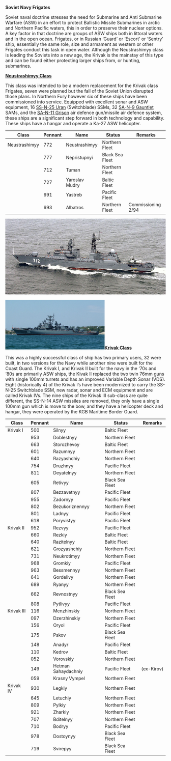 **Soviet Navy Frigates**

Soviet naval doctrine stresses the need for Submarine and Anti Submarine
Warfare (ASW) in an effort to protect Ballistic Missile Submarines in
arctic and Northern Pacific waters, this in order to preserve their
nuclear options. A key factor in that doctrine are groups of ASW ships
both in littoral waters and in the open ocean. Frigates, or in Russian
‘Guard’ or ‘Escort’ or ‘Sentry’ ship, essentially the same role, size
and armament as western or other Frigates conduct this task in open
water. Although the Neustrashimyy class is leading the Soviets into a
new age, the Krivak is the mainstay of this type and can be found either
protecting larger ships from, or hunting, submarines.

[**Neustrashimyy
Class**](https://www.naval-technology.com/projects/neustrashimy/)

This class was intended to be a modern replacement for the Krivak class
Frigates, seven were planned but the fall of the Soviet Union disrupted
those plans. In Northern Fury however six of these ships have been
commissioned into service. Equipped with excellent sonar and ASW
equipment, 16 [SS-N-25 Uran](https://en.wikipedia.org/wiki/Kh-35)
(Switchblade) SSMs, 32 [SA-N-9
Gauntlet](https://en.wikipedia.org/wiki/Tor_missile_system) SAMs, and
the [SA-N-11 Grison](https://en.wikipedia.org/wiki/Kashtan_CIWS) air
defence gun/missile air defence system, these ships are a significant
step forward in both technology and capability. These ships have a
hangar and operate a Ka-27 ASW helicopter.

| Class         | Pennant | Name           | Status          | Remarks            |
|---------------|---------|----------------|-----------------|--------------------|
| Neustrashimyy | 772     | Neustrashimyy  | Northern Fleet  |                    |
|               | 777     | Nepristupnyi   | Black Sea Fleet |                    |
|               | 712     | Tuman          | Northern Fleet  |                    |
|               | 727     | Yaroslav Mudry | Baltic Fleet    |                    |
|               | 691     | Yastreb        | Pacific Fleet   |                    |
|               | 693     | Albatros       | Northern Fleet  | Commissioning 2/94 |

<img src="/assets\images\warsaw\su\navy\frigates\image1.jpg" style="width:6in;height:2.48in" />

<img src="/assets\images\warsaw\su\navy\frigates\image2.jpeg" style="width:3.25in;height:1.625in" />[**Krivak
Class**](https://en.wikipedia.org/wiki/Krivak-class_frigate)

This was a highly successful class of ship has two primary users, 32
were built, in two versions for the Navy while another nine were built
for the Coast Guard. The Krivak I, and Krivak II built for the navy in
the ‘70s and ‘80s are primarily ASW ships, the Kivak II replaced the two
twin 76mm guns with single 100mm turrets and has an improved Variable
Depth Sonar (VDS). Eight (historically 4) of the Krivak I’s have been
modernized to carry the SS-N-25 Switchblade SSM, new radar, sonar and
ECM equipment and are called Krivak IVs. The nine ships of the Krivak
III sub-class are quite different, the SS-N-14 ASW missiles are removed,
they only have a single 100mm gun which is move to the bow, and they
have a helicopter deck and hangar, they were operated by the KGB
Maritime Border Guard.

| Class      | Pennant | Name                | Status          | Remarks    |
|------------|---------|---------------------|-----------------|------------|
| Krivak I   | 500     | Silnyy              | Baltic Fleet    |            |
|            | 953     | Doblestnyy          | Northern Fleet  |            |
|            | 663     | Storozhevoy         | Baltic Fleet    |            |
|            | 601     | Razumnyy            | Northern Fleet  |            |
|            | 640     | Razyashchiy         | Northern Fleet  |            |
|            | 754     | Druzhnyy            | Pacific Fleet   |            |
|            | 811     | Deyatelnyy          | Northern Fleet  |            |
|            | 605     | Retivyy             | Black Sea Fleet |            |
|            | 807     | Bezzavetnyy         | Pacific Fleet   |            |
|            | 955     | Zadornyy            | Pacific Fleet   |            |
|            | 802     | Bezukoriznennyy     | Northern Fleet  |            |
|            | 801     | Ladnyy              | Pacific Fleet   |            |
|            | 618     | Poryvistyy          | Pacific Fleet   |            |
| Krivak II  | 952     | Rezvyy              | Pacific Fleet   |            |
|            | 660     | Rezkiy              | Baltic Fleet    |            |
|            | 640     | Razitelnyy          | Baltic Fleet    |            |
|            | 621     | Grozyashchiy        | Northern Fleet  |            |
|            | 731     | Neukrotimyy         | Northern Fleet  |            |
|            | 968     | Gromkiy             | Pacific Fleet   |            |
|            | 963     | Bessmennyy          | Northern Fleet  |            |
|            | 641     | Gordelivy           | Northern Fleet  |            |
|            | 689     | Ryanyy              | Northern Fleet  |            |
|            | 662     | Revnostnyy          | Black Sea Fleet |            |
|            | 808     | Pytlivyy            | Pacific Fleet   |            |
| Krivak III | 116     | Menzhinskiy         | Northern Fleet  |            |
|            | 097     | Dzerzhinskiy        | Northern Fleet  |            |
|            | 156     | Oryol               | Pacific Fleet   |            |
|            | 175     | Pskov               | Black Sea Fleet |            |
|            | 148     | Anadyr              | Pacific Fleet   |            |
|            | 110     | Kedrov              | Baltic Fleet    |            |
|            | 052     | Vorovskiy           | Northern Fleet  |            |
|            | 149     | Hetman Sahaydachniy | Pacific Fleet   | (ex-Kirov) |
|            | 059     | Krasny Vympel       | Northern Fleet  |            |
| Krivak IV  | 930     | Legkiy              | Northern Fleet  |            |
|            | 645     | Letuchiy            | Northern Fleet  |            |
|            | 809     | Pylkiy              | Northern Fleet  |            |
|            | 921     | Zharkiy             | Northern Fleet  |            |
|            | 707     | Bditelnyy           | Northern Fleet  |            |
|            | 710     | Bodryy              | Pacific Fleet   |            |
|            | 978     | Dostoynyy           | Black Sea Fleet |            |
|            | 719     | Svirepyy            | Black Sea Fleet |            |
